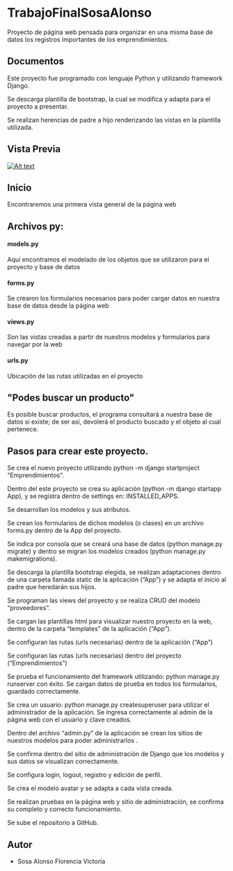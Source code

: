 # TrabajoFinalSosaAlonso
Proyecto de página web pensada para organizar en una misma base de datos los registros importantes de los emprendimientos.

## Documentos

Este proyecto fue programado con lenguaje Python y utilizando framework Django.

Se descarga plantilla de bootstrap, la cual se modifica y adapta para el proyecto a presentar.

Se realizan herencias de padre a hijo renderizando las vistas en la plantilla utilizada.


## Vista Previa

[![Alt text](https://img.youtube.com/vi/yTI6dsJ3Nlg/0.jpg)](https://www.youtube.com/watch?v=yTI6dsJ3Nlg)

## Inicio

Encontraremos una primera vista general de la página web


## Archivos py:

#### models.py

Aquí encontramos el modelado de los objetos que se utilizaron para el proyecto y base de datos

#### forms.py

Se crearon los formularios necesarios para poder cargar datos en nuestra base de datos desde la página web

#### views.py

Son las vistas creadas a partir de nuestros modelos y formularios para navegar por la web

#### urls.py

Ubicación de las rutas utilizadas en el proyecto


## "Podes buscar un producto"

Es posible buscar productos, el programa consultará a nuestra base de datos si existe; de ser así, devolerá el producto buscado y el objeto al cual pertenece.



## Pasos para crear este proyecto. 

Se crea el nuevo proyecto utilizando python -m django startproject “Emprendimientos”.

Dentro del este proyecto se crea su aplicación (python -m django startapp App), y se registra dentro de settings en: INSTALLED_APPS.

Se desarrollan los modelos y sus atributos.

Se crean los formularios de dichos modelos (o clases) en un archivo forms.py dentro de la App del proyecto.

Se indica por consola que se creará una base de datos (python manage.py migrate)  y dentro se migran los modelos creados (python manage.py makemigrations).

Se descarga la plantilla bootstrap elegida, se realizan adaptaciones dentro de una carpeta llamada static de la aplicación (“App”) y se adapta el inicio al padre que heredarán sus hijos.

Se programan las views del proyecto y se realiza CRUD del modelo “proveedores”.

Se cargan las plantillas html para visualizar nuestro proyecto en la web, dentro de la carpeta “templates” de la aplicación (“App”).

Se configuran las rutas (urls necesarias) dentro de la aplicación (“App”)

Se configuran las rutas (urls necesarias) dentro del proyecto (“Emprendimientos”)

Se prueba el funcionamiento del framework utilizando: python manage.py runserver con éxito.
Se cargan datos de prueba en todos los formularios, guardado correctamente.

Se crea un usuario: python manage.py createsuperuser para utilizar el administrador de la aplicación.
Se ingresa correctamente al admin de la página web con el usuario y clave creados.

Dentro del archivo “admin.py” de la aplicación se crean los sitios de nuestros modelos para poder administrarlos .

Se confirma dentro del sitio de administración de Django que los modelos y sus datos se visualizan correctamente.

Se configura login, logout, registro y edición de perfil.
 
Se crea el modelo avatar y se adapta a cada vista creada.

Se realizan pruebas en la página web y sitio de administración, se confirma su completo y correcto funcionamiento.

Se sube el repositorio a GitHub.



## Autor

- Sosa Alonso Florencia Victoria

